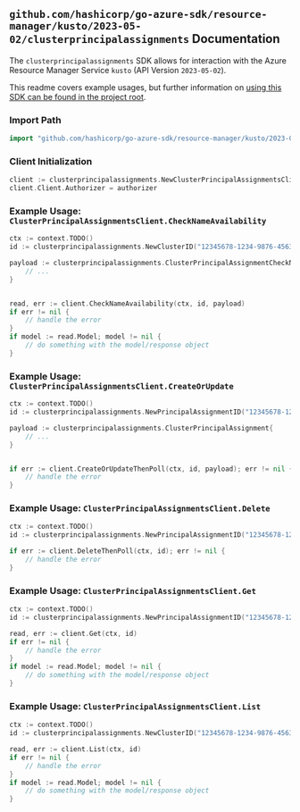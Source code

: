 
## `github.com/hashicorp/go-azure-sdk/resource-manager/kusto/2023-05-02/clusterprincipalassignments` Documentation

The `clusterprincipalassignments` SDK allows for interaction with the Azure Resource Manager Service `kusto` (API Version `2023-05-02`).

This readme covers example usages, but further information on [using this SDK can be found in the project root](https://github.com/hashicorp/go-azure-sdk/tree/main/docs).

### Import Path

```go
import "github.com/hashicorp/go-azure-sdk/resource-manager/kusto/2023-05-02/clusterprincipalassignments"
```


### Client Initialization

```go
client := clusterprincipalassignments.NewClusterPrincipalAssignmentsClientWithBaseURI("https://management.azure.com")
client.Client.Authorizer = authorizer
```


### Example Usage: `ClusterPrincipalAssignmentsClient.CheckNameAvailability`

```go
ctx := context.TODO()
id := clusterprincipalassignments.NewClusterID("12345678-1234-9876-4563-123456789012", "example-resource-group", "clusterValue")

payload := clusterprincipalassignments.ClusterPrincipalAssignmentCheckNameRequest{
	// ...
}


read, err := client.CheckNameAvailability(ctx, id, payload)
if err != nil {
	// handle the error
}
if model := read.Model; model != nil {
	// do something with the model/response object
}
```


### Example Usage: `ClusterPrincipalAssignmentsClient.CreateOrUpdate`

```go
ctx := context.TODO()
id := clusterprincipalassignments.NewPrincipalAssignmentID("12345678-1234-9876-4563-123456789012", "example-resource-group", "clusterValue", "principalAssignmentValue")

payload := clusterprincipalassignments.ClusterPrincipalAssignment{
	// ...
}


if err := client.CreateOrUpdateThenPoll(ctx, id, payload); err != nil {
	// handle the error
}
```


### Example Usage: `ClusterPrincipalAssignmentsClient.Delete`

```go
ctx := context.TODO()
id := clusterprincipalassignments.NewPrincipalAssignmentID("12345678-1234-9876-4563-123456789012", "example-resource-group", "clusterValue", "principalAssignmentValue")

if err := client.DeleteThenPoll(ctx, id); err != nil {
	// handle the error
}
```


### Example Usage: `ClusterPrincipalAssignmentsClient.Get`

```go
ctx := context.TODO()
id := clusterprincipalassignments.NewPrincipalAssignmentID("12345678-1234-9876-4563-123456789012", "example-resource-group", "clusterValue", "principalAssignmentValue")

read, err := client.Get(ctx, id)
if err != nil {
	// handle the error
}
if model := read.Model; model != nil {
	// do something with the model/response object
}
```


### Example Usage: `ClusterPrincipalAssignmentsClient.List`

```go
ctx := context.TODO()
id := clusterprincipalassignments.NewClusterID("12345678-1234-9876-4563-123456789012", "example-resource-group", "clusterValue")

read, err := client.List(ctx, id)
if err != nil {
	// handle the error
}
if model := read.Model; model != nil {
	// do something with the model/response object
}
```
